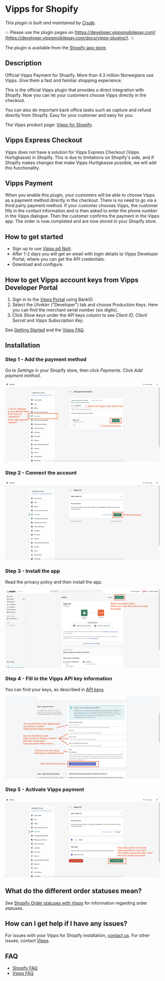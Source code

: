 <!-- START_METADATA
---
title: Vipps for Shopify
sidebar_position: 1
pagination_next: null
pagination_prev: null
---
END_METADATA -->

# Vipps for Shopify

*This plugin is built and maintained by [Crude](https://crude.no/).*

<!-- START_COMMENT -->
💥 Please use the plugin pages on [https://developer.vippsmobilepay.com](https://developer.vippsmobilepay.com/docs/vipps-plugins/). 💥
<!-- END_COMMENT -->

The plugin is available from the [Shopify app store](https://apps.shopify.com/vipps?locale=nb).

## Description

Official Vipps Payment for Shopify. More than 4.3 million Norwegians use Vipps. Give them a fast and familiar shopping experience.

This is the official Vipps plugin that provides a direct integration with Shopify. Now you can let your customers choose Vipps directly in the checkout.

You can also do important back office tasks such as capture and refund directly from Shopify. Easy for your customer and easy for you.

The Vipps product page: [Vipps for Shopify](https://www.vipps.no/produkter-og-tjenester/bedrift/ta-betalt-paa-nett/ta-betalt-paa-nett/shopify/).

## Vipps Express Checkout

Vipps does not have a solution for Vipps Express Checkout (Vipps Hurtigkasse) in Shopify.
This is due to limitations on Shopify's side, and if Shopify makes changes that
make Vipps Hurtigkasse possible, we will add this functionality.

## Vipps Payment

When you enable this plugin, your customers will be able to choose Vipps as a payment method directly in the checkout. There is no need to go via a third party payment method. If your customer chooses Vipps, the customer fills in the contact information and is then asked to enter the phone number in the Vipps dialogue. Then the customer confirms the payment in the Vipps app. The order is now completed and are now stored in your Shopify store.

## How to get started

- Sign up to use [*Vipps på Nett*](https://portal.vipps.no/login).
- After 1-2 days you will get an email with login details to Vipps Developer Portal, where you can get the API credentials.
- Download and configure.

## How to get Vipps account keys from Vipps Developer Portal

1. Sign in to the [Vipps Portal](https://portal.vipps.no/) using BankID.
2. Select the *Utvikler* ("Developer") tab and choose Production Keys. Here you can find the merchant serial number (six digits).
3. Click *Show keys* under the API keys column to see *Client ID*, *Client Secret* and *Vipps Subscription Key*.

See [Getting Started](https://developer.vippsmobilepay.com/docs/) and the [Vipps FAQ](https://developer.vippsmobilepay.com/docs/faqs/).

## Installation

### Step 1 - Add the payment method

Go to *Settings* in your Shopify store, then click *Payments*. Click *Add payment method*.

![Step 1](./docs/images/Vipps2Shopify1.png)

### Step 2 - Connect the account

![Step 2](./docs/images/Vipps2Shopify2.png)

### Step 3 - Install the app

Read the privacy policy and then install the app.

![Step 3](./docs/images/Vipps2Shopify3.png)

### Step 4 - Fill in the Vipps API key information

You can find your keys, as described in
[API keys](https://developer.vippsmobilepay.com/docs/common-topics/api-keys/).

![Step 4](./docs/images/Vipps2Shopify4.png)

### Step 5 - Activate Vipps payment

![Step 5](./docs/images/Vipps2Shopify5.png)

## What do the different order statuses mean?

See [Shopify Order statuses with Vipps](shopify-faq.md#what-do-the-different-order-statuses-in-shopify-mean-when-combined-with-vipps) for information regarding order statuses.

## How can I get help if I have any issues?

For issues with your Vipps for Shopify installation, [contact us](https://vipps-shopify.atlassian.net/servicedesk/customer/portal/3). For other issues, contact [Vipps](https://developer.vippsmobilepay.com/docs/contact/).

## FAQ

* [Shopify FAQ](shopify-faq.md)
* [Vipps FAQ](https://developer.vippsmobilepay.com/docs/faqs/)

